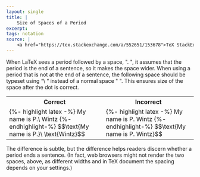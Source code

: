 ```yaml
---
layout: single
title: |
    Size of Spaces of a Period
excerpt: 
tags: notation
source: |
    <a href="https://tex.stackexchange.com/a/552651/153678">TeX StackExchange</a>
---
```


When LaTeX sees a period followed by a space, ". ", it assumes that the period is the end of a sentence, so it makes the space wider. 
When using a period that is not at the end of a sentence, the following space should be typeset using “\ “ instead of a normal space " ". This ensures size of the space after the dot is correct.

<table>
    <tr>
        <th>Correct</th>
        <th>Incorrect</th>
    </tr>
    <tr>
        <td>
             {%- highlight latex -%}
                My name is P.\ Wintz
            {%- endhighlight-%} 
            $$\text{My name is P.}\ \text{Wintz}$$
        </td>
        <td>
             {%- highlight latex -%}
                My name is P. Wintz
            {%- endhighlight-%} 
            $$\text{My name is P. Wintz}$$
        </td>
    </tr>
</table>
The difference is subtle, but the difference helps readers discern whether a period ends a sentence. (In fact, web browsers might not render the two spaces, above, as different widths and in TeX document the spacing depends on your settings.)